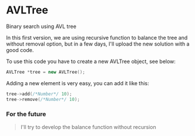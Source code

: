 # AVLTree
Binary search using AVL tree

In this first version, we are using recursive function to balance the tree and without removal option, but in a few days, I'll upload the new solution with a good code.

To use this code you have to create a new AVLTree object, see below:

``` C++
AVLTree *tree = new AVLTree();
```

Adding a new element is very easy, you can add it like this:

``` C++
tree->add(/*Number*/ 10);
tree->remove(/*Number*/ 10);
```

### For the future

> I'll try to develop the balance function without recursion
